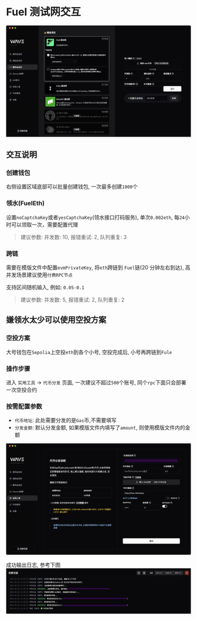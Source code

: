 # Fuel 测试网交互

![Fuel](../assets/project/fuel/fuel.png)

## 交互说明

### 创建钱包

右侧设置区域底部可以批量创建钱包, 一次最多创建`1000`个

### 领水(FuelEth)

设置`noCaptchaKey`或者`yesCaptchaKey`(领水接口打码服务), 单次`0.002eth`, 每`24`小时可以领取一次，需要配置代理

> 建议参数: 并发数: 10, 报错重试: 2, 队列重复: 3

### 跨链

需要在模版文件中配置`evmPrivateKey`, 将`eth`跨链到 `Fuel`链(20 分钟左右到达), 高并发场景建议使用`付费RPC节点`

支持区间随机输入, 例如: `0.05-0.1`

> 建议参数: 并发数: 5, 报错重试: 2, 队列重复: 2

## 嫌领水太少可以使用空投方案

### 空投方案

大号钱包在`Sepolia`上空投`eth`到各个小号, 空投完成后, 小号再跨链到`Fule`

### 操作步骤

进入 `实用工具` -> `代币分发` 页面, 一次建议不超过`500`个账号, 同个`rpc`下面只会部署一次空投合约

### 按需配置参数

- `代币地址`: 此处需要分发的是`Gas`币,不需要填写
- `分发金额`: 默认分发金额, 如果模版文件内填写了`amount`, 则使用模版文件内的金额

![airdrop_config](../assets/project/morphl2/airdrop_config.png)

成功输出日志, 参考下图
![airdrop_console](../assets/project/morphl2/airdrop_console.png)
